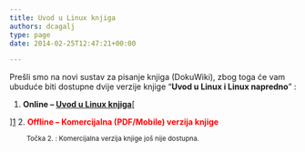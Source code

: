 ```yaml
---
title: Uvod u Linux knjiga
authors: dcagalj
type: page
date: 2014-02-25T12:47:21+00:00

---
```

Prešli smo na novi sustav za pisanje knjiga (DokuWiki), zbog toga će vam ubuduće biti dostupne dvije verzije knjige &#8220;**Uvod u Linux i Linux napredno**&#8221; :

  1. **Online &#8211; [Uvod u Linux knjiga][1]**[
  
][1] 
  2. <span style="color: #ff0000;"><strong>Offline &#8211; Komercijalna (PDF/Mobile) verzija knjige </strong></span>

<p style="text-align: left; padding-left: 30px;">
  <sup>Točka 2. : Komercijalna verzija knjige još nije dostupna.</sup>
</p>

 [1]: https://www.opensource-osijek.org/dokuwiki/wiki:knjige:uvod_u_linux